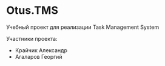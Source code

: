 # Otus.TMS
Учебный проект для реализации Task Management System

Участники проекта:
- Крайчик Александр
- Агаларов Георгий
